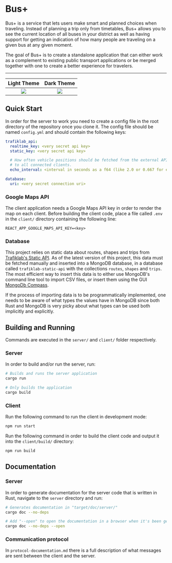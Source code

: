 # Bus+

Bus+ is a service that lets users make smart and planned choices when traveling. Instead of planning a trip only from timetables, Bus+ allows you to see the current location of all buses in your district as well as having support for getting an indication of how many people are traveling on a given bus at any given moment.

The goal of Bus+ is to create a standalone application that can either work as a complement to existing public transport applications or be merged together with one to create a better experience for travelers.

---

<center>

Light Theme                |  Dark Theme
:-------------------------:|:-------------------------:
![](https://user-images.githubusercontent.com/21147276/117493528-62e1d800-af73-11eb-849f-bc1f593b0c29.png)  |  ![](https://user-images.githubusercontent.com/21147276/117493551-6bd2a980-af73-11eb-89f9-8e9bc2f3ee78.png)

</center>

## Quick Start
In order for the server to work you need to create a config file in the root directory of the repository once you clone it. The config file should be named `config.yml` and should contain the following keys:

```yml
trafiklab_api:
  realtime_key: <very secret api key>
  static_key: <very secret api key>

  # How often vehicle positions should be fetched from the external API and sent
  # to all connected clients.
  echo_interval: <interval in seconds as a f64 (like 2.0 or 0.667 for example)>

database:
  uri: <very secret connection uri>
```

### Google Maps API

The client application needs a Google Maps API key in order to render the map on each client. Before building the client code, place a file called `.env` in the `client/` directory containing the following line:
```
REACT_APP_GOOGLE_MAPS_API_KEY=<key>
```

### Database

This project relies on static data about routes, shapes and trips from [Trafiklab's Static API](https://www.trafiklab.se/api/gtfs-regional-static-data-beta). As of the latest version of this project, this data must be fetched manually and inserted into a MongoDB database, in a database called `trafiklab-static-api` with the collections `routes`, `shapes` and `trips`. The most efficient way to insert this data is to either use MongoDB's command line tool to import CSV files, or insert them using the GUI [MongoDb Compass](https://www.mongodb.com/products/compass).

If the process of importing data is to be programmatically implemented, one needs to be aware of what types the values have in MongoDB since both Rust and MongoDB is very picky about what types can be used both implicitly and explicitly.

## Building and Running

Commands are executed in the `server/` and `client/` folder respectively.

### Server

In order to build and/or run the server, run:

```bash
# Builds and runs the server application
cargo run

# Only builds the application
cargo build
```

### Client

Run the following command to run the client in development mode:
```bash
npm run start
```

Run the following command in order to build the client code and output it into the `client/build/` directory:
```bash
npm run build
```


## Documentation

### Server

In order to generate documentation for the server code that is written in Rust, navigate to the `server` directory and run:

```bash
# Generates documentation in "target/doc/server/"
cargo doc --no-deps

# Add "--open" to open the documentation in a browser when it's been generated.
cargo doc --no-deps --open
```

### Communication protocol

In `protocol-documentation.md` there is a full description of what messages are sent between the client and the server.
